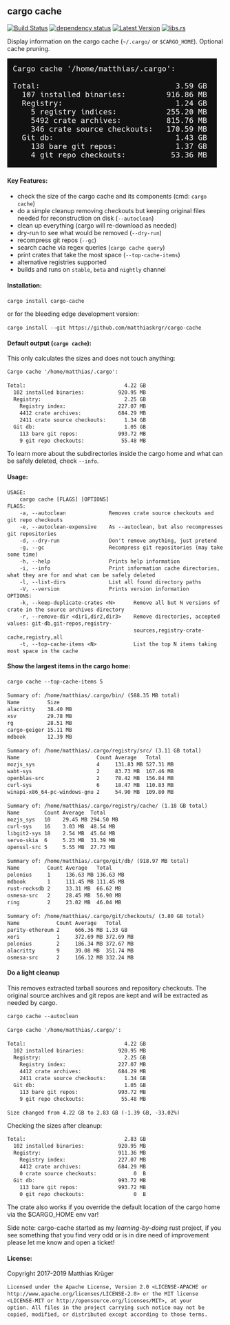 ## cargo cache

[![Build Status](https://travis-ci.org/matthiaskrgr/cargo-cache.svg?branch=master)](https://travis-ci.org/matthiaskrgr/cargo-cache)
[![dependency status](https://deps.rs/repo/github/matthiaskrgr/cargo-cache/status.svg)](https://deps.rs/repo/github/matthiaskrgr/cargo-cache)
[![Latest Version](https://img.shields.io/crates/v/cargo-cache.svg)](https://crates.io/crates/cargo-cache)
[![libs.rs](https://img.shields.io/badge/libs.rs-gray.svg)](https://lib.rs/crates/cargo-cache)

Display information on the cargo cache (`~/.cargo/` or `$CARGO_HOME`). Optional cache pruning.


![Screenshot of cargo cache default output (it's listed below also in textual form)](data/screenshot_readme_f724ec8.png?raw=true "Cargo Cache")

#### Key Features:
* check the size of the cargo cache and its components (cmd: `cargo cache`)
* do a simple cleanup removing checkouts but keeping original files needed for reconstruction on disk (`--autoclean`)
* clean up everything (cargo will re-download as needed)
* dry-run to see what would be removed (`--dry-run`)
* recompress git repos (`--gc`)
* search cache via regex queries (`cargo cache query`)
* print crates that take the most space (`--top-cache-items`)
* alternative registries supported
* builds and runs on `stable`, `beta` and `nightly` channel

#### Installation:
```cargo install cargo-cache```

or for the bleeding edge development version:

```cargo install --git https://github.com/matthiaskrgr/cargo-cache```

#### Default output (`cargo cache`):
This only calculates the sizes and does not touch anything:
````
Cargo cache '/home/matthias/.cargo':

Total:                                4.22 GB
  102 installed binaries:           920.95 MB
  Registry:                           2.25 GB
    Registry index:                 227.07 MB
    4412 crate archives:            684.29 MB
    2411 crate source checkouts:      1.34 GB
  Git db:                             1.05 GB
    113 bare git repos:             993.72 MB
    9 git repo checkouts:            55.48 MB
````
To learn more about the subdirectories inside the cargo home and what can be safely deleted, check `--info`.


#### Usage:
````
USAGE:
    cargo cache [FLAGS] [OPTIONS]
FLAGS:
    -a, --autoclean              Removes crate source checkouts and git repo checkouts
    -e, --autoclean-expensive    As --autoclean, but also recompresses git repositories
    -d, --dry-run                Don't remove anything, just pretend
    -g, --gc                     Recompress git repositories (may take some time)
    -h, --help                   Prints help information
    -i, --info                   Print information cache directories, what they are for and what can be safely deleted
    -l, --list-dirs              List all found directory paths
    -V, --version                Prints version information
OPTIONS:
    -k, --keep-duplicate-crates <N>      Remove all but N versions of crate in the source archives directory
    -r, --remove-dir <dir1,dir2,dir3>    Remove directories, accepted values: git-db,git-repos,registry-
                                         sources,registry-crate-cache,registry,all
    -t, --top-cache-items <N>            List the top N items taking most space in the cache
````

#### Show the largest items in the cargo home:
````
cargo cache --top-cache-items 5

Summary of: /home/matthias/.cargo/bin/ (588.35 MB total)
Name         Size
alacritty    38.40 MB
xsv          29.78 MB
rg           28.51 MB
cargo-geiger 15.11 MB
mdbook       12.39 MB

Summary of: /home/matthias/.cargo/registry/src/ (3.11 GB total)
Name                         Count Average   Total
mozjs_sys                    4     131.83 MB 527.31 MB
wabt-sys                     2     83.73 MB  167.46 MB
openblas-src                 2     78.42 MB  156.84 MB
curl-sys                     6     18.47 MB  110.83 MB
winapi-x86_64-pc-windows-gnu 2     54.90 MB  109.80 MB

Summary of: /home/matthias/.cargo/registry/cache/ (1.18 GB total)
Name        Count Average  Total
mozjs_sys   10    29.45 MB 294.50 MB
curl-sys    16    3.03 MB  48.54 MB
libgit2-sys 18    2.54 MB  45.64 MB
servo-skia  6     5.23 MB  31.39 MB
openssl-src 5     5.55 MB  27.73 MB

Summary of: /home/matthias/.cargo/git/db/ (918.97 MB total)
Name         Count Average   Total
polonius     1     136.63 MB 136.63 MB
mdbook       1     111.45 MB 111.45 MB
rust-rocksdb 2     33.31 MB  66.62 MB
osmesa-src   2     28.45 MB  56.90 MB
ring         2     23.02 MB  46.04 MB

Summary of: /home/matthias/.cargo/git/checkouts/ (3.80 GB total)
Name            Count Average   Total
parity-ethereum 2     666.36 MB 1.33 GB
xori            1     372.69 MB 372.69 MB
polonius        2     186.34 MB 372.67 MB
alacritty       9     39.08 MB  351.74 MB
osmesa-src      2     166.12 MB 332.24 MB
````
#### Do a light cleanup
This removes extracted tarball sources and repository checkouts.
The original source archives and git repos are kept and will be extracted as needed by cargo.
````
cargo cache --autoclean

Cargo cache '/home/matthias/.cargo/':

Total:                                4.22 GB
  102 installed binaries:           920.95 MB
  Registry:                           2.25 GB
    Registry index:                 227.07 MB
    4412 crate archives:            684.29 MB
    2411 crate source checkouts:      1.34 GB
  Git db:                             1.05 GB
    113 bare git repos:             993.72 MB
    9 git repo checkouts:            55.48 MB

Size changed from 4.22 GB to 2.83 GB (-1.39 GB, -33.02%)
````
Checking the sizes after cleanup:
````
Total:                                2.83 GB
  102 installed binaries:           920.95 MB
  Registry:                         911.36 MB
    Registry index:                 227.07 MB
    4412 crate archives:            684.29 MB
    0 crate source checkouts:            0  B
  Git db:                           993.72 MB
    113 bare git repos:             993.72 MB
    0 git repo checkouts:                0  B
````

The crate also works if you override the default location of the cargo home via
the $CARGO_HOME env var!


Side note: cargo-cache started as my *learning-by-doing* rust project, if you see something that you find very odd or is in dire need of improvement please let me know and open a ticket!


#### License:

Copyright 2017-2019 Matthias Krüger

````
Licensed under the Apache License, Version 2.0 <LICENSE-APACHE or
http://www.apache.org/licenses/LICENSE-2.0> or the MIT license
<LICENSE-MIT or http://opensource.org/licenses/MIT>, at your
option. All files in the project carrying such notice may not be
copied, modified, or distributed except according to those terms.
````
